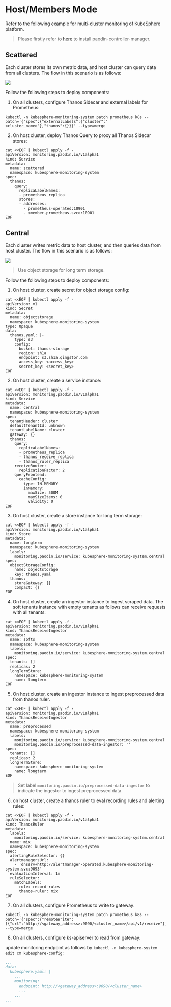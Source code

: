# Host/Members Mode

Refer to the following example for multi-cluster monitoring of KubeSphere platform.

> Please firstly refer to [here](../README.md#quickstart) to install paodin-controller-manager.

## Scattered

Each cluster stores its own metric data, and host cluster can query data from all clusters. The flow in this scenario is as follows: 

<img src="./images/multi-cluster-scattered.png"> 

Follow the following steps to deploy components:   

1. On all clusters, configure Thanos Sidecar and external labels for Prometheus:

  ```shell
  kubectl -n kubesphere-monitoring-system patch prometheus k8s --patch='{"spec":{"externalLabels":{"cluster":"<cluster_name>"},"thanos":{}}}' --type=merge
  ```

2. On host cluster, deploy Thanos Query to proxy all Thanos Sidecar stores: 

  ```shell
  cat <<EOF | kubectl apply -f -
  apiVersion: monitoring.paodin.io/v1alpha1
  kind: Service
  metadata:
    name: scattered
    namespace: kubesphere-monitoring-system
  spec:
    thanos: 
      query:
        replicaLabelNames:
        - prometheus_replica
        stores:
        - addresses: 
          - prometheus-operated:10901
          - <member-prometheus-svc>:10901
  EOF
  ```


## Central

Each cluster writes metric data to host cluster, and then queries data from host cluster. The flow in this scenario is as follows: 

<img src="./images/multi-cluster-central.png"> 

> Use object storage for long term storage.

Follow the following steps to deploy components:   

1. On host cluster, create secret for object storage config: 

  ```shell
  cat <<EOF | kubectl apply -f -
  apiVersion: v1
  kind: Secret
  metadata:
    name: objectstorage
    namespace: kubesphere-monitoring-system
  type: Opaque
  data:
    thanos.yaml: |-
      type: s3
      config:
        bucket: thanos-storage
        region: sh1a
        endpoint: s3.sh1a.qingstor.com
        access_key: <access_key>
        secret_key: <secret_key>
  EOF
  ```

2. On host cluster, create a service instance: 

  ```shell
  cat <<EOF | kubectl apply -f -
  apiVersion: monitoring.paodin.io/v1alpha1
  kind: Service
  metadata:
    name: central
    namespace: kubesphere-monitoring-system
  spec:
    tenantHeader: cluster
    defaultTenantId: unknown
    tenantLabelName: cluster
    gateway: {}
    thanos: 
      query:
        replicaLabelNames:
        - prometheus_replica
        - thanos_receive_replica
        - thanos_ruler_replica
      receiveRouter: 
        replicationFactor: 2
      queryFrontend:
        cacheConfig:
          type: IN-MEMORY
          inMemory:
            maxSize: 500M
            maxSizeItems: 0
            validity: 0
  EOF
  ```

3. On host cluster, create a store instance for long term storage:

  ```shell
  cat <<EOF | kubectl apply -f -
  apiVersion: monitoring.paodin.io/v1alpha1
  kind: Store
  metadata:
    name: longterm
    namespace: kubesphere-monitoring-system
    labels: 
      monitoring.paodin.io/service: kubesphere-monitoring-system.central
  spec:
    objectStorageConfig: 
      name: objectstorage
      key: thanos.yaml
    thanos: 
      storeGateway: {}
      compact: {}
  EOF
  ```

4. On host cluster, create an ingestor instance to ingest scraped data. The soft tenants instance with empty tenants as follows can receive requests with all tenants:

  ```shell
  cat <<EOF | kubectl apply -f -
  apiVersion: monitoring.paodin.io/v1alpha1
  kind: ThanosReceiveIngestor
  metadata:
    name: softs
    namespace: kubesphere-monitoring-system
    labels: 
      monitoring.paodin.io/service: kubesphere-monitoring-system.central
  spec:
    tenants: []
    replicas: 2
    longTermStore: 
      namespace: kubesphere-monitoring-system
      name: longterm
  EOF
  ```

5. On host cluster, create an ingestor instance to ingest preprocessed data from thanos ruler. 

  ```shell
  cat <<EOF | kubectl apply -f -
  apiVersion: monitoring.paodin.io/v1alpha1
  kind: ThanosReceiveIngestor
  metadata:
    name: preprocessed
    namespace: kubesphere-monitoring-system
    labels: 
      monitoring.paodin.io/service: kubesphere-monitoring-system.central
      monitoring.paodin.io/preprocessed-data-ingestor: '' 
  spec:
    tenants: []
    replicas: 2
    longTermStore: 
      namespace: kubesphere-monitoring-system
      name: longterm
  EOF
  ```

> Set label `monitoring.paodin.io/preprocessed-data-ingestor` to indicate the ingestor to ingest preprocessed data.

6. on host cluster, create a thanos ruler to eval recording rules and alerting rules: 

```shell
cat <<EOF | kubectl apply -f -
apiVersion: monitoring.paodin.io/v1alpha1
kind: ThanosRuler
metadata:
  labels:
    monitoring.paodin.io/service: kubesphere-monitoring-system.central
  name: mix
  namespace: kubesphere-monitoring-system
spec:
  alertingRuleSelector: {}
  alertmanagersUrl:
    - 'dnssrv+http://alertmanager-operated.kubesphere-monitoring-system.svc:9093'
  evaluationInterval: 1m
  ruleSelector:
    matchLabels:
      role: record-rules
      thanos-ruler: mix
EOF
```

7. On all clusters, configure Prometheus to write to gateway:  

  ```shell
  kubectl -n kubesphere-monitoring-system patch prometheus k8s --patch='{"spec":{"remoteWrite":[{"url":"http://<gateway_address>:9090/<cluster_name>/api/v1/receive"}]}}' --type=merge
  ```

8. On all clusters, configure ks-apiserver to read from gateway:  

  update monitoring endpoint as follows by `kubectl -n kubesphere-system edit cm kubesphere-config`:   

  ```yaml
  ...
  data:
    kubesphere.yaml: |
      ...
      monitoring:
        endpoint: http://<gateway_address>:9090/<cluster_name>
        ...
      ...
  ...
  ```

